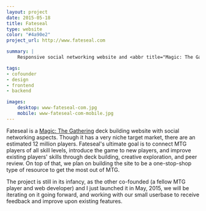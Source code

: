 ```yaml
---
layout: project
date: 2015-05-18
title: Fateseal
type: website
color: "#4a90e2"
project_url: http://www.fateseal.com

summary: |
    Responsive social networking website and <abbr title="Magic: The Gathering">MTG</abbr> deck building tool

tags:
- cofounder
- design
- frontend
- backend

images:
    desktop: www-fateseal-com.jpg
    mobile: www-fateseal-com-mobile.jpg
---
```


Fateseal is a [Magic: The Gathering](http://en.wikipedia.org/wiki/Magic:_The_Gathering) deck building website with social networking aspects. Though it has a very niche target market, there are an estimated 12 million players. Fateseal's ultimate goal is to connect MTG players of all skill levels, introduce the game to new players, and improve existing players' skills through deck building, creative exploration, and peer review. On top of that, we plan on building the site to be a one-stop-shop type of resource to get the most out of MTG. 

The project is still in its infancy, as the other co-founded (a fellow MTG player and web developer) and I just launched it in May, 2015, we will be iterating on it going forward, and working with our small userbase to receive feedback and improve upon existing features. 

